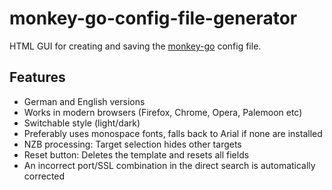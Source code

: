 # monkey-go-config-file-generator

HTML GUI for creating and saving the <a href="https://github.com/Tensai75/nzb-monkey-go">monkey-go</a> config file.

## Features
<ul>
<li>German and English versions</li>
<li>Works in modern browsers (Firefox, Chrome, Opera, Palemoon etc)</li>
<li>Switchable style (light/dark)</li>
<li>Preferably uses monospace fonts, falls back to Arial if none are installed</li>
<li>NZB processing: Target selection hides other targets</li>
<li>Reset button: Deletes the template and resets all fields</li>
<li>An incorrect port/SSL combination in the direct search is automatically corrected</li>
</ul>
